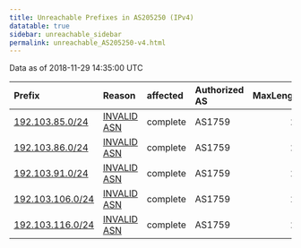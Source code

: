 ```yaml
---
title: Unreachable Prefixes in AS205250 (IPv4)
datatable: true
sidebar: unreachable_sidebar
permalink: unreachable_AS205250-v4.html
---
```


Data as of 2018-11-29 14:35:00 UTC


<div class="datatable-begin"></div>

| Prefix                                                     | Reason                                                                                                   | affected   | Authorized AS   |   MaxLength | Anchor                                         |   unreachable /24s |
|:-----------------------------------------------------------|:---------------------------------------------------------------------------------------------------------|:-----------|:----------------|------------:|:-----------------------------------------------|-------------------:|
| [192.103.85.0/24](https://stat.ripe.net/192.103.85.0/24)   | [INVALID ASN](https://rpki-validator.ripe.net/announcement-preview?asn=AS205250&prefix=192.103.85.0/24)  | complete   | AS1759          |          24 | [RIPE](unreachable_RIPE_NCC_RPKI_Root-v4.html) |                  1 |
| [192.103.86.0/24](https://stat.ripe.net/192.103.86.0/24)   | [INVALID ASN](https://rpki-validator.ripe.net/announcement-preview?asn=AS205250&prefix=192.103.86.0/24)  | complete   | AS1759          |          24 | [RIPE](unreachable_RIPE_NCC_RPKI_Root-v4.html) |                  1 |
| [192.103.91.0/24](https://stat.ripe.net/192.103.91.0/24)   | [INVALID ASN](https://rpki-validator.ripe.net/announcement-preview?asn=AS205250&prefix=192.103.91.0/24)  | complete   | AS1759          |          24 | [RIPE](unreachable_RIPE_NCC_RPKI_Root-v4.html) |                  1 |
| [192.103.106.0/24](https://stat.ripe.net/192.103.106.0/24) | [INVALID ASN](https://rpki-validator.ripe.net/announcement-preview?asn=AS205250&prefix=192.103.106.0/24) | complete   | AS1759          |          24 | [RIPE](unreachable_RIPE_NCC_RPKI_Root-v4.html) |                  1 |
| [192.103.116.0/24](https://stat.ripe.net/192.103.116.0/24) | [INVALID ASN](https://rpki-validator.ripe.net/announcement-preview?asn=AS205250&prefix=192.103.116.0/24) | complete   | AS1759          |          24 | [RIPE](unreachable_RIPE_NCC_RPKI_Root-v4.html) |                  1 |

<div class="datatable-end"></div>